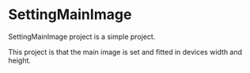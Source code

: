 # SettingMainImage

SettingMainImage project is a simple project.

This project is that the main image is set and fitted in devices width and height.
